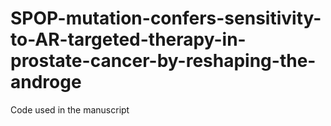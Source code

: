 # SPOP-mutation-confers-sensitivity-to-AR-targeted-therapy-in-prostate-cancer-by-reshaping-the-androge
Code used in the manuscript
